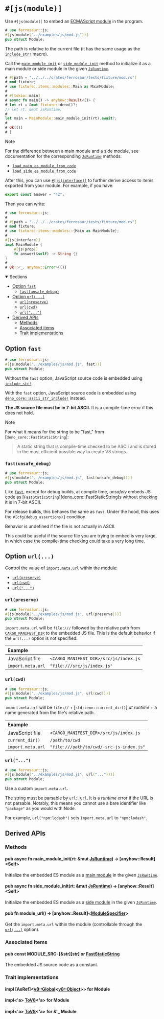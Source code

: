# `#[js(module)]` <!-- omit from toc -->

Use `#[js(module)]` to embed an [ECMAScript module][esm] in the program.

```rust
# use ferrosaur::js;
#[js(module("../examples/js/mod.js"))]
pub struct Module;
```

The path is relative to the current file (it has the same usage as the [`include_str!`]
macro).

Call the
[`main_module_init`](#pub-async-fn-main_module_initrt-mut-jsruntime---anyhowresultself)
or
[`side_module_init`](#pub-async-fn-side_module_initrt-mut-jsruntime---anyhowresultself)
method to initialize it as a main module or side module in the given
[`JsRuntime`][JsRuntime].

```rust
# #[path = "../../../crates/ferrosaur/tests/fixture/mod.rs"]
# mod fixture;
# use fixture::items::modules::Main as MainModule;
#
# #[tokio::main]
# async fn main() -> anyhow::Result<()> {
# let rt = &mut fixture::deno()?;
// let rt: &mut JsRuntime;
#
let main = MainModule::main_module_init(rt).await?;
#
# Ok(())
# }
```

> [!NOTE]
>
> For the difference between a main module and a side module, see documentation for the
> corresponding [`JsRuntime`][JsRuntime] methods:
>
> - [`load_main_es_module_from_code`][load_main_es_module_from_code]
> - [`load_side_es_module_from_code`][load_main_es_module_from_code]

After this, you can use [`#[js(interface)]`](interface.md) to further derive access to
items exported from your module. For example, if you have:

```js
export const answer = "42";
```

Then you can write:

```rust
# use ferrosaur::js;
#
# #[path = "../../../crates/ferrosaur/tests/fixture/mod.rs"]
# mod fixture;
# use fixture::items::modules::{Main as MainModule};
#
#[js(interface)]
impl MainModule {
    #[js(prop)]
    fn answer(&self) -> String {}
}
#
# Ok::<_, anyhow::Error>(())
```

<details class="toc" open>
  <summary>Sections</summary>

- [Option `fast`](#option-fast)
  - [`fast(unsafe_debug)`](#fastunsafe_debug)
- [Option `url(...)`](#option-url)
  - [`url(preserve)`](#urlpreserve)
  - [`url(cwd)`](#urlcwd)
  - [`url("...")`](#url)
- [Derived APIs](#derived-apis)
  - [Methods](#methods)
  - [Associated items](#associated-items)
  - [Trait implementations](#trait-implementations)

</details>

## Option `fast`

```rust
# use ferrosaur::js;
#[js(module("../examples/js/mod.js", fast))]
pub struct Module;
```

Without the `fast` option, JavaScript source code is embedded using [`include_str!`].

With the `fast` option, JavaScript source code is embedded using
[`deno_core::ascii_str_include!`] instead.

**The JS source file must be in 7-bit ASCII.** It is a compile-time error if this does
not hold.

> [!NOTE]
>
> For what it means for the string to be "fast," from [`deno_core::FastStaticString`]:
>
> > A static string that is compile-time checked to be ASCII and is stored in the most
> > efficient possible way to create V8 strings.

### `fast(unsafe_debug)`

```rust
# use ferrosaur::js;
#[js(module("../examples/js/mod.js", fast(unsafe_debug)))]
pub struct Module;
```

Like [`fast`](#option-fast), except for debug builds, at compile time, _unsafely_ embeds
JS code as [`FastStaticString`][deno_core::FastStaticString]s [without
checking][unchecked] it is in 7-bit ASCII.

For release builds, this behaves the same as `fast`. Under the hood, this uses the
`#[cfg(debug_assertions)]` condition.

Behavior is undefined if the file is not actually in ASCII.

This could be useful if the source file you are trying to embed is very large, in which
case the compile-time checking could take a very long time.

## Option `url(...)`

Control the value of [`import.meta.url`][import-meta-url] within the module:

- [`url(preserve)`](#urlpreserve) <!-- no toc -->
- [`url(cwd)`](#urlcwd)
- [`url("...")`](#url)

### `url(preserve)`

```rust
# use ferrosaur::js;
#[js(module("../examples/js/mod.js", url(preserve)))]
pub struct Module;
```

`import.meta.url` will be `file:///` followed by the relative path from
[`CARGO_MANIFEST_DIR`][cargo-env] to the embedded JS file. This is the default behavior
if the `url(...)` option is not specified.

| Example           |                                        |
| :---------------- | -------------------------------------- |
| JavaScript file   | `<CARGO_MANIFEST_DIR>/src/js/index.js` |
| `import.meta.url` | `"file:///src/js/index.js"`            |

### `url(cwd)`

```rust
# use ferrosaur::js;
#[js(module("../examples/js/mod.js", url(cwd)))]
pub struct Module;
```

`import.meta.url` will be `file://` + [`std::env::current_dir()`] _at runtime_ + a name
generated from the file's relative path.

| Example           |                                          |
| :---------------- | ---------------------------------------- |
| JavaScript file   | `<CARGO_MANIFEST_DIR>/src/js/index.js`   |
| `current_dir()`   | `/path/to/cwd`                           |
| `import.meta.url` | `"file:///path/to/cwd/-src-js-index.js"` |

### `url("...")`

```rust
# use ferrosaur::js;
#[js(module("../examples/js/mod.js", url("...")))]
pub struct Module;
```

Use a custom `import.meta.url`.

The string must be parsable by [`url::Url`][Url]. It is a _runtime_ error if the URL is
not parsable. Notably, this means you cannot use a bare identifier like `"package"` as
you would with Node.

For example, `url("npm:lodash")` sets `import.meta.url` to `"npm:lodash"`.

## Derived APIs

### Methods

<div class="code-header">

#### pub async fn main_module_init(rt: &mut [JsRuntime]) -> [anyhow::Result]\<Self> <!-- omit from toc -->

Initialize the embedded ES module as a [main module][load_main_es_module_from_code] in
the given [`JsRuntime`][JsRuntime].

#### pub async fn side_module_init(rt: &mut [JsRuntime]) -> [anyhow::Result]\<Self> <!-- omit from toc -->

Initialize the embedded ES module as a [side module][load_side_es_module_from_code] in
the given [`JsRuntime`][JsRuntime].

#### pub fn module_url() -> [anyhow::Result]<[ModuleSpecifier][Url]> <!-- omit from toc -->

Get the `import.meta.url` within the module (controllable through the
[`url(...)`](#option-url) option).

</div>

### Associated items

<div class="code-header">

#### pub const MODULE_SRC: [&str][str] or [FastStaticString] <!-- omit from toc -->

The embedded JS source code as a constant.

</div>

### Trait implementations

<div class="code-header">

#### impl [AsRef]<[v8::Global]<[v8::Object]>> for Module <!-- omit from toc -->

#### impl<'a> [ToV8]<'a> for Module <!-- omit from toc -->

#### impl<'a> [ToV8]<'a> for &'\_ Module <!-- omit from toc -->

</div>

<!-- prettier-ignore-start -->

[FastStaticString]: deno_core::FastStaticString
[JsRuntime]: deno_core::JsRuntime
[ToV8]: deno_core::ToV8
[Url]: deno_core::url::Url
[`deno_core::ascii_str_include!`]: https://docs.rs/deno_core/0.338.0/deno_core/macro.ascii_str_include.html
[`include_str!`]: https://doc.rust-lang.org/stable/core/macro.include_str.html
[cargo-env]: https://doc.rust-lang.org/cargo/reference/environment-variables.html#environment-variables-cargo-sets-for-crates
[esm]: https://developer.mozilla.org/en-US/docs/Web/JavaScript/Guide/Modules
[import-meta-url]: https://developer.mozilla.org/en-US/docs/Web/JavaScript/Reference/Operators/import.meta#url
[load_main_es_module_from_code]: deno_core::JsRuntime::load_main_es_module_from_code
[load_side_es_module_from_code]: deno_core::JsRuntime::load_side_es_module_from_code
[unchecked]: deno_core::v8::String::create_external_onebyte_const_unchecked
[v8::Global]: deno_core::v8::Global
[v8::Object]: deno_core::v8::Object

<!-- prettier-ignore-end -->
